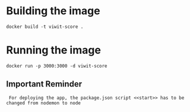 # Building the image
```docker build -t viwit-score .```

# Running the image
``` docker run -p 3000:3000 -d viwit-score ```

## Important Reminder 
``` For deploying the app, the package.json script <<start>> has to be changed from nodemon to node```
